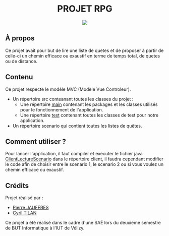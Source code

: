 <div align="center">
  <h1>PROJET RPG</h1>
  <a href="https://fr.wikipedia.org/wiki/Java_(langage)"><img src="https://img.shields.io/badge/Java-red?style=for-the-badge&logo=visualstudiocode"/></a>
</div>

## À propos

Ce projet avait pour but de lire une liste de quetes et de proposer à partir de celle-ci un chemin efficace ou exaustif en terme de temps total, de quetes ou de distance.

## Contenu

Ce projet respecte le modèle MVC (Modèle Vue Controleur).

* Un répertoire src conteanant toutes les classes du projet :
    * Une répertoire [main](/src/main) contenant les packages et les classes utilisés pour le fonctionnement de l'application.
    * Une répertoire [test](/src/test) contenant toutes les classes de test pour notre application.
* Un répertoire scenario qui contient toutes les listes de quêtes.

## Comment utiliser ?

Pour lancer l'application, il faut compiler et executer le fichier java [ClientLectureScenario](src/main/java/main/client/ClientLectureScenario.java) dans le répertoire client, il faudra cependant modifier le code afin de choisir entre le scenario 1, le scenario 2 ou si vous voulez un chemin efficace ou exaustif.

## Crédits

Projet réalisé par :
- [Pierre JAUFFRES](https://github.com/octogenarian78)
- [Cyril TILAN](https://github.com/BluenessDev)

Ce projet a été réalisé dans le cadre d'une SAÉ lors du deuxieme semestre de BUT Informatique à l'IUT de Vélizy.
